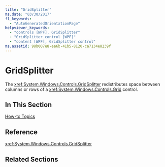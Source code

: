 ```yaml
---
title: "GridSplitter"
ms.date: "03/30/2017"
f1_keywords: 
  - "AutoGeneratedOrientationPage"
helpviewer_keywords: 
  - "controls [WPF], GridSplitter"
  - "GridSplitter control [WPF]"
  - "content [WPF], GridSplitter control"
ms.assetid: 98b007e8-ea6b-41b5-8120-ca7134e8239f
---
```

# GridSplitter
The <xref:System.Windows.Controls.GridSplitter> redistributes space between columns or rows of a <xref:System.Windows.Controls.Grid> control.  
  
## In This Section  
 [How-to Topics](../../../../docs/framework/wpf/controls/gridsplitter-how-to-topics.md)  
  
## Reference  
 <xref:System.Windows.Controls.GridSplitter>  
  
## Related Sections
